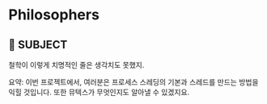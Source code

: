 # Philosophers
## 📍 SUBJECT
철학이 이렇게 치명적인 줄은 생각치도 못했지.

요약: 이번 프로젝트에서, 여러분은 프로세스 스레딩의 기본과 스레드를 만드는 방법을 익힐 것입니다. 또한 뮤텍스가 무엇인지도 알아낼 수 있겠지요.
